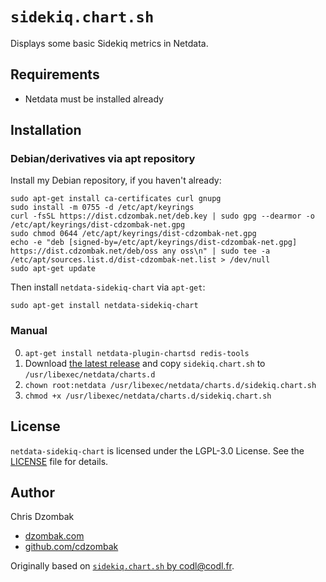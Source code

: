 # `sidekiq.chart.sh`

Displays some basic Sidekiq metrics in Netdata.

## Requirements

- Netdata must be installed already

## Installation

### Debian/derivatives via apt repository

Install my Debian repository, if you haven't already:

```shell
sudo apt-get install ca-certificates curl gnupg
sudo install -m 0755 -d /etc/apt/keyrings
curl -fsSL https://dist.cdzombak.net/deb.key | sudo gpg --dearmor -o /etc/apt/keyrings/dist-cdzombak-net.gpg
sudo chmod 0644 /etc/apt/keyrings/dist-cdzombak-net.gpg
echo -e "deb [signed-by=/etc/apt/keyrings/dist-cdzombak-net.gpg] https://dist.cdzombak.net/deb/oss any oss\n" | sudo tee -a /etc/apt/sources.list.d/dist-cdzombak-net.list > /dev/null
sudo apt-get update
```

Then install `netdata-sidekiq-chart` via `apt-get`:

```shell
sudo apt-get install netdata-sidekiq-chart
```

### Manual

0. `apt-get install netdata-plugin-chartsd redis-tools`
1. Download [the latest release](https://github.com/cdzombak/netdata-sidekiq-chart/releases/latest) and copy `sidekiq.chart.sh` to `/usr/libexec/netdata/charts.d`
2. `chown root:netdata /usr/libexec/netdata/charts.d/sidekiq.chart.sh`
3. `chmod +x /usr/libexec/netdata/charts.d/sidekiq.chart.sh`

## License

`netdata-sidekiq-chart` is licensed under the LGPL-3.0 License. See the [LICENSE](LICENSE) file for details.

## Author

Chris Dzombak
- [dzombak.com](https://dzombak.com)
- [github.com/cdzombak](https://github.com/cdzombak)

Originally based on [`sidekiq.chart.sh` by codl@codl.fr](https://gist.github.com/codl/0b2e425d6181a1f279b5137881f7141d).
